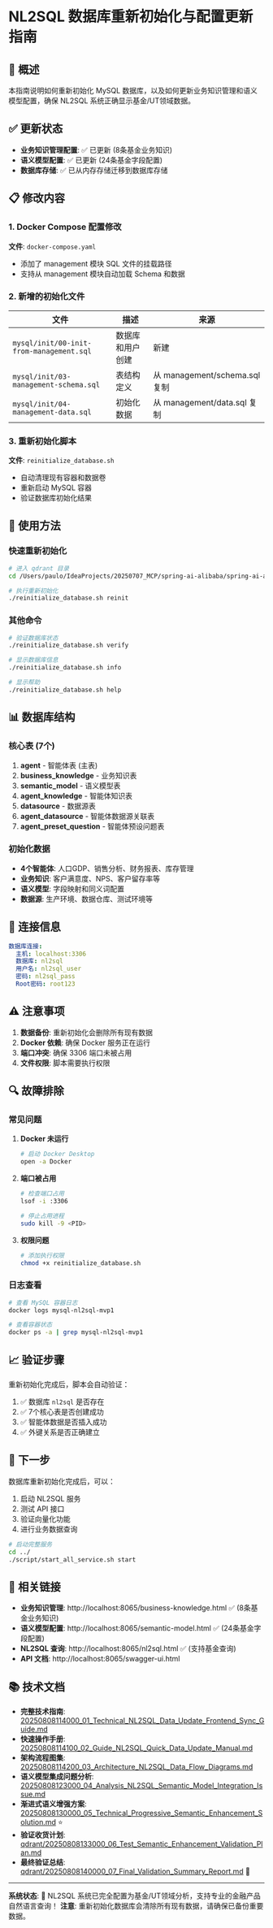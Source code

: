 # NL2SQL 数据库重新初始化与配置更新指南

## 🎯 概述

本指南说明如何重新初始化 MySQL 数据库，以及如何更新业务知识管理和语义模型配置，确保 NL2SQL 系统正确显示基金/UT领域数据。

## ✅ 更新状态

- **业务知识管理配置**: ✅ 已更新 (8条基金业务知识)
- **语义模型配置**: ✅ 已更新 (24条基金字段配置)
- **数据库存储**: ✅ 已从内存存储迁移到数据库存储

## 📋 修改内容

### 1. Docker Compose 配置修改

**文件**: `docker-compose.yaml`
- 添加了 management 模块 SQL 文件的挂载路径
- 支持从 management 模块自动加载 Schema 和数据

### 2. 新增的初始化文件

| 文件 | 描述 | 来源 |
|------|------|------|
| `mysql/init/00-init-from-management.sql` | 数据库和用户创建 | 新建 |
| `mysql/init/03-management-schema.sql` | 表结构定义 | 从 management/schema.sql 复制 |
| `mysql/init/04-management-data.sql` | 初始化数据 | 从 management/data.sql 复制 |

### 3. 重新初始化脚本

**文件**: `reinitialize_database.sh`
- 自动清理现有容器和数据卷
- 重新启动 MySQL 容器
- 验证数据库初始化结果

## 🚀 使用方法

### 快速重新初始化

```bash
# 进入 qdrant 目录
cd /Users/paulo/IdeaProjects/20250707_MCP/spring-ai-alibaba/spring-ai-alibaba-nl2sql/qdrant

# 执行重新初始化
./reinitialize_database.sh reinit
```

### 其他命令

```bash
# 验证数据库状态
./reinitialize_database.sh verify

# 显示数据库信息
./reinitialize_database.sh info

# 显示帮助
./reinitialize_database.sh help
```

## 📊 数据库结构

### 核心表 (7个)

1. **agent** - 智能体表 (主表)
2. **business_knowledge** - 业务知识表
3. **semantic_model** - 语义模型表
4. **agent_knowledge** - 智能体知识表
5. **datasource** - 数据源表
6. **agent_datasource** - 智能体数据源关联表
7. **agent_preset_question** - 智能体预设问题表

### 初始化数据

- **4个智能体**: 人口GDP、销售分析、财务报表、库存管理
- **业务知识**: 客户满意度、NPS、客户留存率等
- **语义模型**: 字段映射和同义词配置
- **数据源**: 生产环境、数据仓库、测试环境等

## 🔧 连接信息

```yaml
数据库连接:
  主机: localhost:3306
  数据库: nl2sql
  用户名: nl2sql_user
  密码: nl2sql_pass
  Root密码: root123
```

## ⚠️ 注意事项

1. **数据备份**: 重新初始化会删除所有现有数据
2. **Docker 依赖**: 确保 Docker 服务正在运行
3. **端口冲突**: 确保 3306 端口未被占用
4. **文件权限**: 脚本需要执行权限

## 🔍 故障排除

### 常见问题

1. **Docker 未运行**
   ```bash
   # 启动 Docker Desktop
   open -a Docker
   ```

2. **端口被占用**
   ```bash
   # 检查端口占用
   lsof -i :3306
   
   # 停止占用进程
   sudo kill -9 <PID>
   ```

3. **权限问题**
   ```bash
   # 添加执行权限
   chmod +x reinitialize_database.sh
   ```

### 日志查看

```bash
# 查看 MySQL 容器日志
docker logs mysql-nl2sql-mvp1

# 查看容器状态
docker ps -a | grep mysql-nl2sql-mvp1
```

## 📈 验证步骤

重新初始化完成后，脚本会自动验证：

1. ✅ 数据库 `nl2sql` 是否存在
2. ✅ 7个核心表是否创建成功
3. ✅ 智能体数据是否插入成功
4. ✅ 外键关系是否正确建立

## 🎯 下一步

数据库重新初始化完成后，可以：

1. 启动 NL2SQL 服务
2. 测试 API 接口
3. 验证向量化功能
4. 进行业务数据查询

```bash
# 启动完整服务
cd ../
./script/start_all_service.sh start
```

## 🔗 相关链接

- **业务知识管理**: http://localhost:8065/business-knowledge.html ✅ (8条基金业务知识)
- **语义模型配置**: http://localhost:8065/semantic-model.html ✅ (24条基金字段配置)
- **NL2SQL 查询**: http://localhost:8065/nl2sql.html ✅ (支持基金查询)
- **API 文档**: http://localhost:8065/swagger-ui.html

## 📚 技术文档

- **完整技术指南**: [20250808114000_01_Technical_NL2SQL_Data_Update_Frontend_Sync_Guide.md](./20250808114000_01_Technical_NL2SQL_Data_Update_Frontend_Sync_Guide.md)
- **快速操作手册**: [20250808114100_02_Guide_NL2SQL_Quick_Data_Update_Manual.md](./20250808114100_02_Guide_NL2SQL_Quick_Data_Update_Manual.md)
- **架构流程图集**: [20250808114200_03_Architecture_NL2SQL_Data_Flow_Diagrams.md](./20250808114200_03_Architecture_NL2SQL_Data_Flow_Diagrams.md)
- **语义模型集成问题分析**: [20250808123000_04_Analysis_NL2SQL_Semantic_Model_Integration_Issue.md](./20250808123000_04_Analysis_NL2SQL_Semantic_Model_Integration_Issue.md)
- **渐进式语义增强方案**: [20250808130000_05_Technical_Progressive_Semantic_Enhancement_Solution.md](./20250808130000_05_Technical_Progressive_Semantic_Enhancement_Solution.md) ⭐
- **验证收货计划**: [qdrant/20250808133000_06_Test_Semantic_Enhancement_Validation_Plan.md](./qdrant/20250808133000_06_Test_Semantic_Enhancement_Validation_Plan.md)
- **最终验证总结**: [qdrant/20250808140000_07_Final_Validation_Summary_Report.md](./qdrant/20250808140000_07_Final_Validation_Summary_Report.md) 🎯

---

**系统状态**: 🎉 NL2SQL 系统已完全配置为基金/UT领域分析，支持专业的金融产品自然语言查询！
**注意**: 重新初始化数据库会清除所有现有数据，请确保已备份重要数据。
